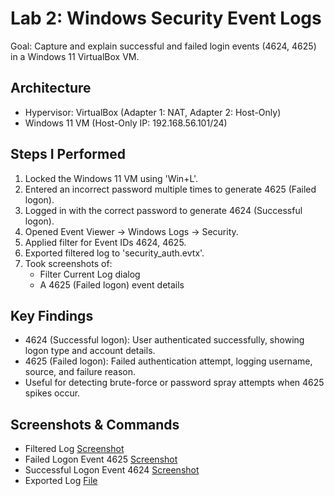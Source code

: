 # Lab 2: Windows Security Event Logs

Goal: Capture and explain successful and failed login events (4624, 4625) in a Windows 11 VirtualBox VM.

## Architecture
- Hypervisor: VirtualBox (Adapter 1: NAT, Adapter 2: Host-Only)
- Windows 11 VM (Host-Only IP: 192.168.56.101/24)

## Steps I Performed
1. Locked the Windows 11 VM using 'Win+L'.
2. Entered an incorrect password multiple times to generate 4625 (Failed logon).
3. Logged in with the correct password to generate 4624 (Successful logon).
4. Opened Event Viewer → Windows Logs → Security.
5. Applied filter for Event IDs 4624, 4625.
6. Exported filtered log to 'security_auth.evtx'.
7. Took screenshots of:
   - Filter Current Log dialog
   - A 4625 (Failed logon) event details

## Key Findings
- 4624 (Successful logon): User authenticated successfully, showing logon type and account details.
- 4625 (Failed logon): Failed authentication attempt, logging username, source, and failure reason.
- Useful for detecting brute-force or password spray attempts when 4625 spikes occur.

## Screenshots & Commands
- Filtered Log [Screenshot](/screenshots/lab02_logs.png)
- Failed Logon Event 4625 [Screenshot](/screenshots/lab02_4625.png)
- Successful Logon Event 4624 [Screenshot](/screenshots/lab02_4624.png)
- Exported Log [File](/artifacts/security_auth.evtx)
